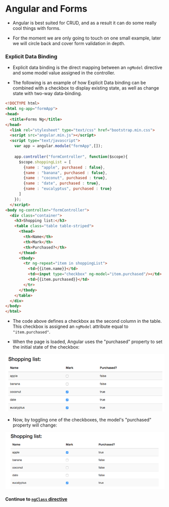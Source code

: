 # Angular and Forms
* Angular is best suited for CRUD, and as a result it can do some really cool things with forms.
  
* For the moment we are only going to touch on one small example, later we will circle back and cover form validation in depth.
  
### Explicit Data Binding
* Explicit data binding is the direct mapping between an `ngModel` directive and some model value assigned in the controller.
  
* The following is an example of how Explicit Data binding can be combined with a checkbox to display existing state, as well as change state with two-way data-binding.
  
```html
<!DOCTYPE html>
<html ng-app="formApp">
<head>
  <title>Forms Ng</title>
</head>
  <link rel="stylesheet" type="text/css" href="bootstrap.min.css">
  <script src="angular.min.js"></script>
  <script type="text/javascript">
    var app = angular.module("formApp",[]);

    app.controller("formController", function($scope){
      $scope.shoppingList = [
        {name : "apple", purchased : false},
        {name : "banana", purchased : false},
        {name : "coconut", purchased : true},
        {name : "date", purchased : true},
        {name : "eucalyptus", purchased : true}
      ]
    });
  </script>
<body ng-controller="formController">
  <div class="container">
    <h3>Shopping list:</h3>
    <table class="table table-striped">
      <thead>
        <th>Name</th>
        <th>Mark</th>
        <th>Purchased?</th>
      </thead>
      <tbody>
        <tr ng-repeat="item in shoppingList">
          <td>{{item.name}}</td>
          <td><input type="checkbox" ng-model="item.purchased"/></td>
          <td>{{item.purchased}}</td>
        </tr>
      </tbody>
    </table>
  </div>
</body>
</html>
```
  
* The code above defines a checkbox as the second column in the table. This checkbox is assigned an `ngModel` attribute equal to `"item.purchased"`.
  
* When the page is loaded, Angular uses the "purchased" property to set the initial state of the checkbox:
  
![example](../imgs/form_check.png)
  
* Now, by toggling one of the checkboxes, the model's "purchased" property will change:
  
![example](../imgs/form_check2.png)
  
#### Continue to [`ngClass` directive](9_ng_class.md)

